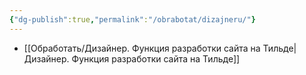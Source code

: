 ```yaml
---
{"dg-publish":true,"permalink":"/obrabotat/dizajneru/"}
---
```





- [[Обработать/Дизайнер. Функция разработки сайта на Тильде\|Дизайнер. Функция разработки сайта на Тильде]]